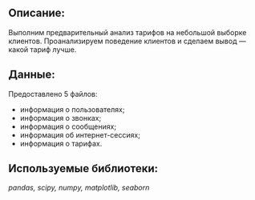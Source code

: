 ## Описание:
Выполним предварительный анализ тарифов на небольшой выборке клиентов. Проанализируем поведение клиентов и сделаем вывод — какой тариф лучше.
## Данные:
Предоставлено 5 файлов:
- информация о пользователях;
- информация о звонках;
- информация о сообщениях;
- информация об интернет-сессиях;
- информация о тарифах.
## Используемые библиотеки:
*pandas, scipy, numpy, matplotlib, seaborn*

